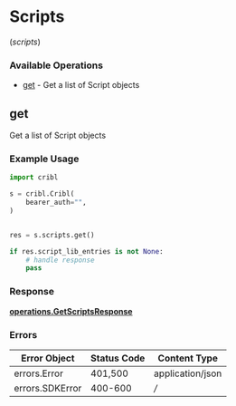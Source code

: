 # Scripts
(*scripts*)

### Available Operations

* [get](#get) - Get a list of Script objects

## get

Get a list of Script objects

### Example Usage

```python
import cribl

s = cribl.Cribl(
    bearer_auth="",
)


res = s.scripts.get()

if res.script_lib_entries is not None:
    # handle response
    pass
```


### Response

**[operations.GetScriptsResponse](../../models/operations/getscriptsresponse.md)**
### Errors

| Error Object     | Status Code      | Content Type     |
| ---------------- | ---------------- | ---------------- |
| errors.Error     | 401,500          | application/json |
| errors.SDKError  | 400-600          | */*              |
